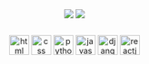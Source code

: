 
<p align="center">
  <img align="center" src="https://github-readme-stats.vercel.app/api?username=plhrsl&show_icons=true&theme=dark&count_private=true" />
  <img align="center" src="https://github-readme-stats.vercel.app/api/top-langs/?username=plhrsl&layout=compact&theme=dark&langs_count=8" />
</p>

##

<p align="center">
  <img align="center" height="35" width="35" alt="html" src="https://cdn.jsdelivr.net/gh/devicons/devicon/icons/html5/html5-plain.svg" />
  <img align="center" height="35" width="35" alt="css" src="https://cdn.jsdelivr.net/gh/devicons/devicon/icons/css3/css3-plain.svg" />
  <img align="center" height="35" width="35" alt="python" src="https://cdn.jsdelivr.net/gh/devicons/devicon/icons/python/python-original.svg" />
  <img align="center" height="35" width="35" alt="javascript" src="https://cdn.jsdelivr.net/gh/devicons/devicon/icons/javascript/javascript-plain.svg" />
  <img align="center" height="35" width="35" alt="django" src="https://cdn.jsdelivr.net/gh/devicons/devicon/icons/django/django-plain.svg" />   
  <img align="center" height="35" width="35" alt="reactjs" src="https://cdn.jsdelivr.net/gh/devicons/devicon/icons/react/react-original.svg" />            
</p>
